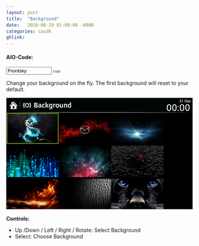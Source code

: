 ```yaml
---
layout: post
title:  "Background"
date:   2018-08-29 01:00:00 -0800
categories: casdk
ghlink:
---
```


#### AIO-Code:

<span class="copy-msg"></span><span class="one-liner"><code><input  style="width: 115px;" type="text" id="bgcode" value="Frontsky" onclick="copyCode('#bgcode')" title="Click to Copy" readonly></code></span> <span class="w3-btn" onclick="$('#bgcode').click()" style="font-size:8px">Copy</span>


Change your background on the fly.  The first background will reset to your default.

![Background](/images/casdk/background.png)

**Controls:**

- Up /Down / Left / Right / Rotate: Select Background
- Select: Choose Background
